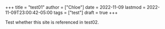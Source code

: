 +++
title = "test01"
author = ["Chloe"]
date = 2022-11-09
lastmod = 2022-11-09T23:00:42-05:00
tags = ["test"]
draft = true
+++

Test whether this site is referenced in test02.
